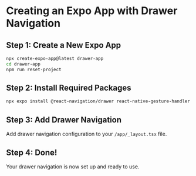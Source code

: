 # Creating an Expo App with Drawer Navigation

## Step 1: Create a New Expo App
```bash
npx create-expo-app@latest drawer-app
cd drawer-app
npm run reset-project
```

## Step 2: Install Required Packages
```bash
npx expo install @react-navigation/drawer react-native-gesture-handler react-native-reanimated
```

## Step 3: Add Drawer Navigation
Add drawer navigation configuration to your `/app/_layout.tsx` file.

## Step 4: Done!
Your drawer navigation is now set up and ready to use.